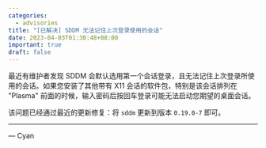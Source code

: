 ```yaml
---
categories:
  - advisories
title: "[已解决] SDDM 无法记住上次登录使用的会话"
date: 2023-04-03T01:30:48+08:00
important: true
draft: false
---
```


最近有维护者发现 SDDM 会默认选用第一个会话登录，且无法记住上次登录所使用的会话。如果您安装了其他带有 X11 会话的软件包，特别是该会话排列在 "Plasma" 前面的时候，输入密码后按回车登录可能无法启动您期望的桌面会话。

该问题已经通过最近的更新修复：将 `sddm` 更新到版本 `0.19.0-7` 即可。

---

— Cyan
